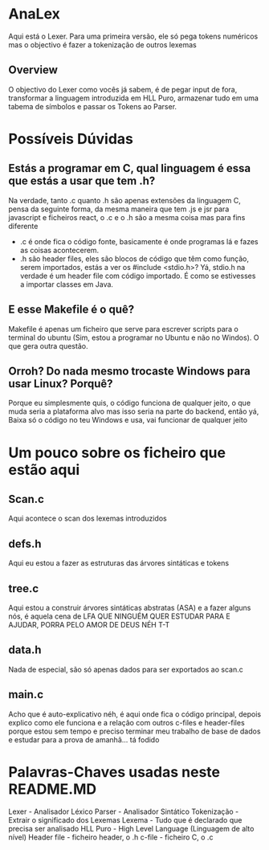 # AnaLex
Aqui está o Lexer.
Para uma primeira versão, ele só pega tokens numéricos mas o objectivo é fazer a tokenização de outros lexemas
## Overview
O objectivo do Lexer como vocês já sabem, é de pegar input de fora, transformar a linguagem introduzida em HLL Puro, armazenar tudo em uma tabema de símbolos e passar os Tokens ao Parser.

# Possíveis Dúvidas
## Estás a programar em C, qual linguagem é essa que estás a usar que tem .h?
Na verdade, tanto .c quanto .h são apenas extensões da linguagem C, pensa da seguinte forma, da mesma maneira que tem .js e jsr para javascript e ficheiros react, o .c e o .h são a mesma coisa mas para fins diferente
- .c é onde fica o código fonte, basicamente é onde programas lá e fazes as coisas acontecerem.
- .h são header files, eles são blocos de código que têm como função, serem importados, estás a ver os #include <stdio.h>? Yá, stdio.h na verdade é um header file com código importado. É como se estivesses a importar classes em Java.
## E esse Makefile é o quê?
Makefile é apenas um ficheiro que serve para escrever scripts para o terminal do ubuntu (Sim, estou a programar no Ubuntu e não no Windos). O que gera outra questão.
## Orroh? Do nada mesmo trocaste Windows para usar Linux? Porquê?
Porque eu simplesmente quis, o código funciona de qualquer jeito, o que muda seria a plataforma alvo mas isso seria na parte do backend, então yá, Baixa só o código no teu Windows e usa, vai funcionar de qualquer jeito

# Um pouco sobre os ficheiro que estão aqui
## Scan.c
Aqui acontece o scan dos lexemas introduzidos
## defs.h
Aqui eu estou a fazer as estruturas das árvores sintáticas e tokens
## tree.c
Aqui estou a construir árvores sintáticas abstratas (ASA) e a fazer alguns nós, é aquela cena de LFA QUE NINGUÉM QUER ESTUDAR PARA E AJUDAR, PORRA PELO AMOR DE DEUS NÉH T-T
## data.h
Nada de especial, são só apenas dados para ser exportados ao scan.c
## main.c
Acho que é auto-explicativo néh, é aqui onde fica o código principal, depois explico como ele funciona e a relação com outros c-files e header-files porque estou sem tempo e preciso terminar meu trabalho de base de dados e estudar para a prova de amanhã... tá fodido


# Palavras-Chaves usadas neste README.MD
Lexer - Analisador Léxico
Parser - Analisador Sintático
Tokenização - Extrair o significado dos Lexemas
Lexema - Tudo que é declarado que precisa ser analisado
HLL Puro - High Level Language (Linguagem de alto nível)
Header file - ficheiro header, o .h
c-file - ficheiro C, o .c